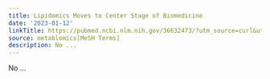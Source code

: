 ```yaml
---
title: Lipidomics Moves to Center Stage of Biomedicine
date: '2023-01-12'
linkTitle: https://pubmed.ncbi.nlm.nih.gov/36632473/?utm_source=curl&utm_medium=rss&utm_campaign=pubmed-2&utm_content=1Zkrxt7ktlCbHBXEV3v65xxSnkSWNsJ1A6Fq3gBniKhGfIUslK&fc=20210907212339&ff=20230113200542&v=2.17.9.post6+86293ac
source: metablomics[MeSH Terms]
description: No ...
---
```

No ...